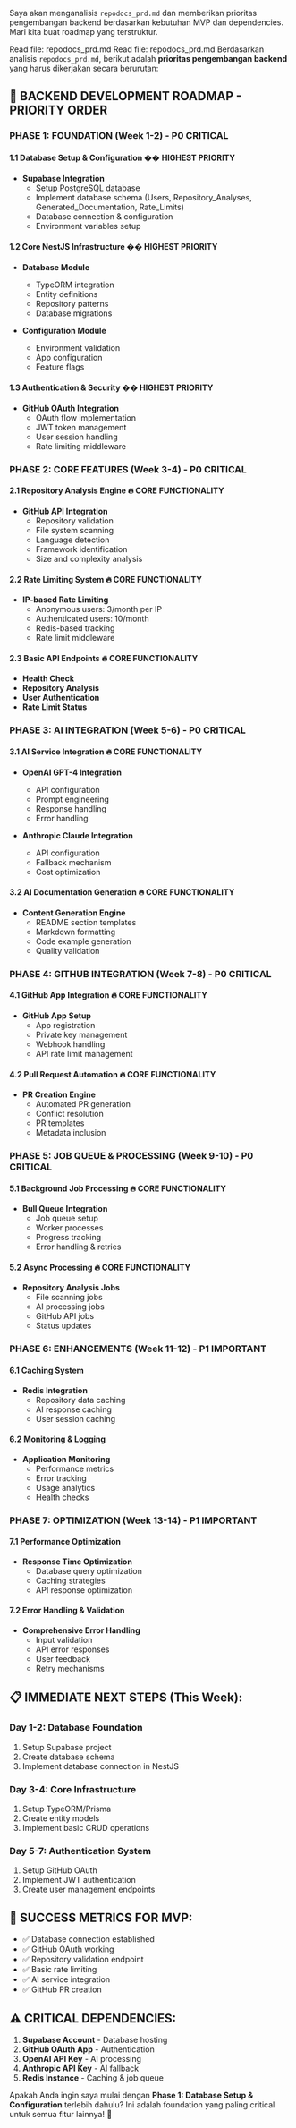 Saya akan menganalisis `repodocs_prd.md` dan memberikan prioritas pengembangan backend berdasarkan kebutuhan MVP dan dependencies. Mari kita buat roadmap yang terstruktur.

Read file: repodocs_prd.md
Read file: repodocs_prd.md
Berdasarkan analisis `repodocs_prd.md`, berikut adalah **prioritas pengembangan backend** yang harus dikerjakan secara berurutan:

## 🚀 **BACKEND DEVELOPMENT ROADMAP - PRIORITY ORDER**

### **PHASE 1: FOUNDATION (Week 1-2) - P0 CRITICAL**

#### **1.1 Database Setup & Configuration** �� **HIGHEST PRIORITY**

- **Supabase Integration**
  - Setup PostgreSQL database
  - Implement database schema (Users, Repository_Analyses, Generated_Documentation, Rate_Limits)
  - Database connection & configuration
  - Environment variables setup

#### **1.2 Core NestJS Infrastructure** �� **HIGHEST PRIORITY**

- **Database Module**

  - TypeORM integration
  - Entity definitions
  - Repository patterns
  - Database migrations

- **Configuration Module**
  - Environment validation
  - App configuration
  - Feature flags

#### **1.3 Authentication & Security** �� **HIGHEST PRIORITY**

- **GitHub OAuth Integration**
  - OAuth flow implementation
  - JWT token management
  - User session handling
  - Rate limiting middleware

### **PHASE 2: CORE FEATURES (Week 3-4) - P0 CRITICAL**

#### **2.1 Repository Analysis Engine** 🔥 **CORE FUNCTIONALITY**

- **GitHub API Integration**
  - Repository validation
  - File system scanning
  - Language detection
  - Framework identification
  - Size and complexity analysis

#### **2.2 Rate Limiting System** 🔥 **CORE FUNCTIONALITY**

- **IP-based Rate Limiting**
  - Anonymous users: 3/month per IP
  - Authenticated users: 10/month
  - Redis-based tracking
  - Rate limit middleware

#### **2.3 Basic API Endpoints** 🔥 **CORE FUNCTIONALITY**

- **Health Check**
- **Repository Analysis**
- **User Authentication**
- **Rate Limit Status**

### **PHASE 3: AI INTEGRATION (Week 5-6) - P0 CRITICAL**

#### **3.1 AI Service Integration** 🔥 **CORE FUNCTIONALITY**

- **OpenAI GPT-4 Integration**

  - API configuration
  - Prompt engineering
  - Response handling
  - Error handling

- **Anthropic Claude Integration**
  - API configuration
  - Fallback mechanism
  - Cost optimization

#### **3.2 AI Documentation Generation** 🔥 **CORE FUNCTIONALITY**

- **Content Generation Engine**
  - README section templates
  - Markdown formatting
  - Code example generation
  - Quality validation

### **PHASE 4: GITHUB INTEGRATION (Week 7-8) - P0 CRITICAL**

#### **4.1 GitHub App Integration** 🔥 **CORE FUNCTIONALITY**

- **GitHub App Setup**
  - App registration
  - Private key management
  - Webhook handling
  - API rate limit management

#### **4.2 Pull Request Automation** 🔥 **CORE FUNCTIONALITY**

- **PR Creation Engine**
  - Automated PR generation
  - Conflict resolution
  - PR templates
  - Metadata inclusion

### **PHASE 5: JOB QUEUE & PROCESSING (Week 9-10) - P0 CRITICAL**

#### **5.1 Background Job Processing** 🔥 **CORE FUNCTIONALITY**

- **Bull Queue Integration**
  - Job queue setup
  - Worker processes
  - Progress tracking
  - Error handling & retries

#### **5.2 Async Processing** 🔥 **CORE FUNCTIONALITY**

- **Repository Analysis Jobs**
  - File scanning jobs
  - AI processing jobs
  - GitHub API jobs
  - Status updates

### **PHASE 6: ENHANCEMENTS (Week 11-12) - P1 IMPORTANT**

#### **6.1 Caching System**

- **Redis Integration**
  - Repository data caching
  - AI response caching
  - User session caching

#### **6.2 Monitoring & Logging**

- **Application Monitoring**
  - Performance metrics
  - Error tracking
  - Usage analytics
  - Health checks

### **PHASE 7: OPTIMIZATION (Week 13-14) - P1 IMPORTANT**

#### **7.1 Performance Optimization**

- **Response Time Optimization**
  - Database query optimization
  - Caching strategies
  - API response optimization

#### **7.2 Error Handling & Validation**

- **Comprehensive Error Handling**
  - Input validation
  - API error responses
  - User feedback
  - Retry mechanisms

## 📋 **IMMEDIATE NEXT STEPS (This Week):**

### **Day 1-2: Database Foundation**

1. Setup Supabase project
2. Create database schema
3. Implement database connection in NestJS

### **Day 3-4: Core Infrastructure**

1. Setup TypeORM/Prisma
2. Create entity models
3. Implement basic CRUD operations

### **Day 5-7: Authentication System**

1. Setup GitHub OAuth
2. Implement JWT authentication
3. Create user management endpoints

## 🎯 **SUCCESS METRICS FOR MVP:**

- ✅ Database connection established
- ✅ GitHub OAuth working
- ✅ Repository validation endpoint
- ✅ Basic rate limiting
- ✅ AI service integration
- ✅ GitHub PR creation

## ⚠️ **CRITICAL DEPENDENCIES:**

1. **Supabase Account** - Database hosting
2. **GitHub OAuth App** - Authentication
3. **OpenAI API Key** - AI processing
4. **Anthropic API Key** - AI fallback
5. **Redis Instance** - Caching & job queue

Apakah Anda ingin saya mulai dengan **Phase 1: Database Setup & Configuration** terlebih dahulu? Ini adalah foundation yang paling critical untuk semua fitur lainnya! 🚀
